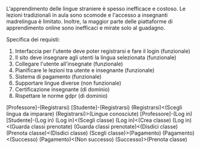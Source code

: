 L'apprendimento delle lingue straniere è spesso inefficace e costoso. Le lezioni tradizionali in aula sono scomode e l'accesso a insegnanti madrelingua è limitato. 
Inoltre, la maggior parte delle piattaforme di apprendimento online sono inefficaci e mirate solo al guadagno.

Specifica dei requisti:
1. Interfaccia per l'utente deve poter registrarsi e fare il login (funzionale)
2. Il sito deve insegnare agli utenti la lingua selezionata (funzionale)
3. Collegare l'utente all'insegnate (funzionale)
4. Pianificare le lezioni tra utente e insegnante (funzionale)
5. Sistema di pagamento (funzionale)
6. Supportare lingue diverse (non funzionale)
7. Certificazione insegnante (di dominio)
8. Rispettare le norme gdpr (di dominio)
   

[Professore]-(Registrarsi)
[Studente]-(Registrarsi)
(Registrarsi)<(Scegli lingua da imparare)
(Registrarsi)>(Lingue conosciute)
[Professore]-(Log in)
[Studente]-(Log in)
(Log in)<(Scegli classe)
(Log in)<(Crea classe)
(Log in)<(Guarda classi prenotate)
(Guarda classi prenotate)<(Disdici classe)
(Prenota classe)<(Disdici classe)
(Scegli classe)>(Pagamento)
(Pagamento)<(Successo)
(Pagamento)<(Non successo)
(Successo)>(Prenota classe)
